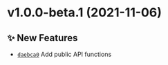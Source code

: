 # v1.0.0-beta.1 (2021-11-06)

## ✨ New Features

- [`daebca0`](https://github.com/coinset/btcbox/commit/daebca0) Add public API functions
